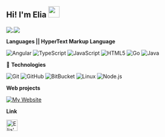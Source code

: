 ## **Hi! I'm Elia** <img src="https://raw.githubusercontent.com/MartinHeinz/MartinHeinz/master/wave.gif" width="30px">
<a href="https://github.com/twopill/twopill">
 <img align="center" src="https://github-readme-stats.vercel.app/api?username=twopill&count_private=true&show_icons=true&theme=vue" />
</a>

<a href="https://github.com/twopill/twopill">
  <img align="center" src="https://github-readme-stats.vercel.app/api/top-langs/?username=twopill&hide=css,scss&icon_color=2bbc8a&theme=vue" />
</a>

**Languages || HyperText Markup Language** <!-- lol -->

![Angular](https://img.shields.io/badge/-Angular-000000?style=for-the-badge&logo=angular&logoColor=2bbc9a&color=24292E)
![TypeScript](https://img.shields.io/badge/-TypeScript-000000?style=for-the-badge&logo=typescript&logoColor=2bbc9a&color=24292E)
![JavaScript](https://img.shields.io/badge/-JavaScript-000000?style=for-the-badge&logo=javascript&logoColor=2bbc9a&color=24292E)
![HTML5](https://img.shields.io/badge/-HTML5-000000?style=for-the-badge&logo=HTML5&logoColor=2bbc9a&color=24292E)
![Go](https://img.shields.io/badge/-Go-informational?style=for-the-badge&logo=go&logoColor=2bbc9a&color=24292E)
![Java](https://img.shields.io/badge/-Java-000000?style=for-the-badge&logo=Java&logoColor=2bbc9a&color=24292E)

 🔧 **Technologies**
 
![Git](https://img.shields.io/badge/-Git-000000?style=for-the-badge&logo=git&logoColor=2bbc9a&color=24292E)
![GitHub](https://img.shields.io/badge/-GitHub-000000?style=for-the-badge&logo=github&logoColor=2bbc9a&color=24292E)
![BitBucket](https://img.shields.io/badge/-BitBucket-000000?style=for-the-badge&logo=bitbucket&logoColor=2bbc9a&color=24292E)
![Linux](https://img.shields.io/badge/-Linux-000000?style=for-the-badge&logo=linux&logoColor=2bbc9a&color=24292E)
![Node.js](https://img.shields.io/badge/-Node.js-000000?style=for-the-badge&logo=node.js&logoColor=2bbc9a&color=24292E)



**Web projects**

[![My Website](https://img.shields.io/badge/-🧬&nbsp;&nbsp;My&nbsp;Website-000000?style=for-the-badge&logoColor=2bbc9a&color=24292E)](https://github.com/twopill/elia)

**Link**

<a href="https://dev.to/twopill">
  <img src="https://d2fltix0v2e0sb.cloudfront.net/dev-badge.svg" alt="Elia's DEV Profile" height="30" width="30">
</a>
